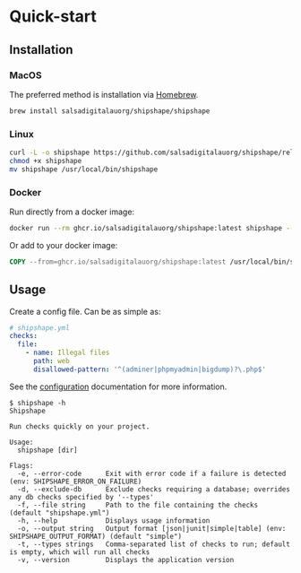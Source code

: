 # Quick-start

## Installation

### MacOS

The preferred method is installation via [Homebrew](https://brew.sh/).
```sh
brew install salsadigitalauorg/shipshape/shipshape
```

### Linux

```sh
curl -L -o shipshape https://github.com/salsadigitalauorg/shipshape/releases/latest/download/shipshape-$(uname -s)-$(uname -m)
chmod +x shipshape
mv shipshape /usr/local/bin/shipshape
```

### Docker

Run directly from a docker image:
```sh
docker run --rm ghcr.io/salsadigitalauorg/shipshape:latest shipshape --version
```

Or add to your docker image:
```Dockerfile
COPY --from=ghcr.io/salsadigitalauorg/shipshape:latest /usr/local/bin/shipshape /usr/local/bin/shipshape
```

## Usage
Create a config file. Can be as simple as:
```yaml
# shipshape.yml
checks:
  file:
    - name: Illegal files
      path: web
      disallowed-pattern: '^(adminer|phpmyadmin|bigdump)?\.php$'
```
See the [configuration](/config) documentation for more information.

```
$ shipshape -h
Shipshape

Run checks quickly on your project.

Usage:
  shipshape [dir]

Flags:
  -e, --error-code      Exit with error code if a failure is detected (env: SHIPSHAPE_ERROR_ON_FAILURE)
  -d, --exclude-db      Exclude checks requiring a database; overrides any db checks specified by '--types'
  -f, --file string     Path to the file containing the checks (default "shipshape.yml")
  -h, --help            Displays usage information
  -o, --output string   Output format [json|junit|simple|table] (env: SHIPSHAPE_OUTPUT_FORMAT) (default "simple")
  -t, --types strings   Comma-separated list of checks to run; default is empty, which will run all checks
  -v, --version         Displays the application version
```

